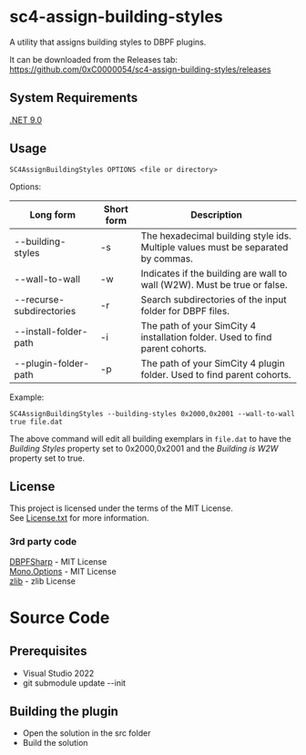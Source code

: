 # sc4-assign-building-styles

A utility that assigns building styles to DBPF plugins.

It can be downloaded from the Releases tab: https://github.com/0xC0000054/sc4-assign-building-styles/releases

## System Requirements

[.NET 9.0](https://dotnet.microsoft.com/en-us/download/dotnet/9.0)

## Usage

`SC4AssignBuildingStyles OPTIONS <file or directory>`

Options:

| Long form | Short form | Description |
|---------------|------------|-----------|
| --building-styles | -s | The hexadecimal building style ids. Multiple values must be separated by commas. |
| --wall-to-wall | -w | Indicates if the building are wall to wall (W2W). Must be true or false. |
| --recurse-subdirectories | -r | Search subdirectories of the input folder for DBPF files. |
| --install-folder-path | -i | The path of your SimCity 4 installation folder. Used to find parent cohorts. |
| --plugin-folder-path | -p | The path of your SimCity 4 plugin folder. Used to find parent cohorts. |

Example: 

`SC4AssignBuildingStyles --building-styles 0x2000,0x2001 --wall-to-wall true file.dat`

The above command will edit all building exemplars in `file.dat` to have the _Building Styles_ property
set to 0x2000,0x2001 and the _Building is W2W_ property set to true.

## License

This project is licensed under the terms of the MIT License.   
See [License.txt](License.txt) for more information.

### 3rd party code

[DBPFSharp](https://github.com/0xC0000054/DBPFSharp) - MIT License    
[Mono.Options](https://github.com/xamarin/XamarinComponents/tree/main/XPlat/Mono.Options) - MIT License    
[zlib](https://github.com/madler/zlib) - zlib License   

# Source Code

## Prerequisites

* Visual Studio 2022
* git submodule update --init

## Building the plugin

* Open the solution in the src folder
* Build the solution
